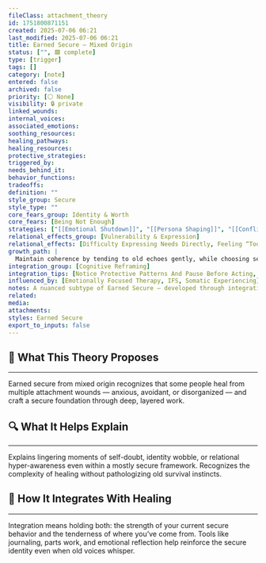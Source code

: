 ```yaml
---
fileClass: attachment_theory
id: 1751800871151
created: 2025-07-06 06:21
last_modified: 2025-07-06 06:21
title: Earned Secure – Mixed Origin
status: ["", 🟩 complete]
type: [trigger]
tags: []
category: [note]
entered: false
archived: false
priority: [⚪ None]
visibility: 🔒 private
linked_wounds: 
internal_voices: 
associated_emotions: 
soothing_resources: 
healing_pathways: 
healing_resources: 
protective_strategies: 
triggered_by: 
needs_behind_it: 
behavior_functions: 
tradeoffs: 
definition: ""
style_group: Secure
style_type: ""
core_fears_group: Identity & Worth
core_fears: [Being Not Enough]
strategies: ["[[Emotional Shutdown]]", "[[Persona Shaping]]", "[[Conflict Avoidance]]"]
relational_effects_group: [Vulnerability & Expression]
relational_effects: [Difficulty Expressing Needs Directly, Feeling “Too Much” or “Not Enough”]
growth_path: |
  Maintain coherence by tending to old echoes gently, while choosing secure behavior repeatedly.
integration_group: [Cognitive Reframing]
integration_tips: [Notice Protective Patterns And Pause Before Acting, Practice Staying Emotionally Present In Discomfort]
influenced_by: [Emotionally Focused Therapy, IFS, Somatic Experiencing]
notes: A nuanced subtype of Earned Secure — developed through integrating multiple insecure roots often across relationships and healing modalities.
related: 
media: 
attachments: 
styles: Earned Secure
export_to_inputs: false
---
```


## 🧠 What This Theory Proposes
---
Earned secure from mixed origin recognizes that some people heal from multiple attachment wounds — anxious, avoidant, or disorganized — and craft a secure foundation through deep, layered work.

## 🔍 What It Helps Explain
---
Explains lingering moments of self-doubt, identity wobble, or relational hyper-awareness even within a mostly secure framework. Recognizes the complexity of healing without pathologizing old survival instincts.

## 🧩 How It Integrates With Healing
---
Integration means holding both: the strength of your current secure behavior and the tenderness of where you’ve come from. Tools like journaling, parts work, and emotional reflection help reinforce the secure identity even when old voices whisper.

